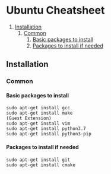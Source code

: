 # Ubuntu Cheatsheet

1. [Installation](#installation)
    1. [Common](#common)
        1. [Basic packages to install](#basic-packages-to-install)
        1. [Packages to install if needed](#packages-to-install-if-needed)

## Installation

### Common

#### Basic packages to install
```
sudo apt-get install gcc
sudo apt-get install make
(Guest Extension)
sudo apt-get install vim
sudo apt-get install python3.7
sudo apt-get install python3-pip
```

#### Packages to install if needed
```
sudo apt-get install git
sudo apt-get install cmake
```
